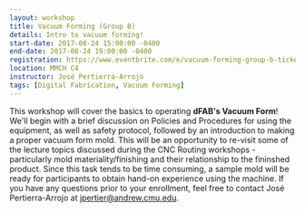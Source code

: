 ```yaml
---
layout: workshop
title: Vacuum Forming (Group B)
details: Intro to vacuum forming!
start-date: 2017-08-24 15:00:00 -0400
end-date: 2017-08-24 19:00:00 -0400
registration: https://www.eventbrite.com/e/vacuum-forming-group-b-tickets-36915043890
location: MMCH C4
instructor: José Pertierra-Arrojo
tags: [Digital Fabrication, Vacuum Forming]
---
```


This workshop will cover the basics to operating **dFAB's Vacuum Form**! We'll begin with a brief discussion on Policies and Procedures for using the equipment, as well as safety protocol, followed by an introduction to making a proper vacuum form mold. This will be an opportunity to re-visit some of the lecture topics discussed during the CNC Routing workshops - particularly mold materiality/finishing and their relationship to the fininshed product. Since this task tends to be time consuming, a sample mold will be ready for participants to obtain hand-on experience using the machine. If you have any questions prior to your enrollment, feel free to contact José Pertierra-Arrojo at [jpertier@andrew.cmu.edu](mailto:jpertier@andrew.cmu.edu).
